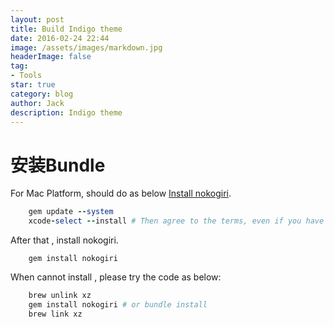 ```yaml
---
layout: post
title: Build Indigo theme
date: 2016-02-24 22:44
image: /assets/images/markdown.jpg
headerImage: false
tag:
- Tools
star: true
category: blog
author: Jack
description: Indigo theme
---
```




# 安装Bundle

For Mac Platform, should do as below [Install nokogiri](http://www.nokogiri.org/tutorials/installing_nokogiri.html).

```ruby
    gem update --system
    xcode-select --install # Then agree to the terms, even if you have done this before!
```

After that , install nokogiri. 

```
    gem install nokogiri
```

When cannot install , please try the code as below:

```ruby
    brew unlink xz
    gem install nokogiri # or bundle install
    brew link xz
```
